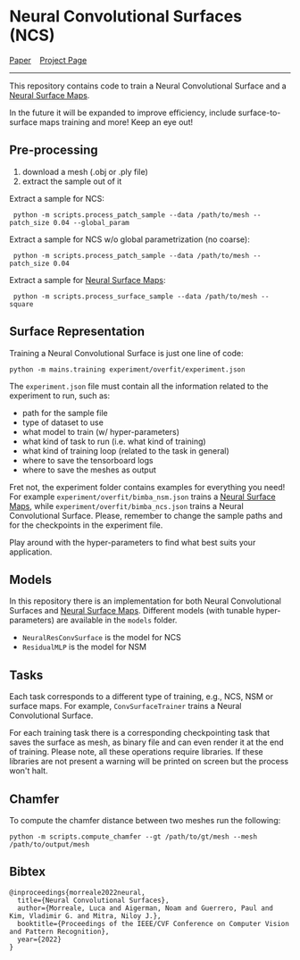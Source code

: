 # Neural Convolutional Surfaces (NCS)

[Paper](https://arxiv.org/pdf/2204.02289.pdf)
&nbsp;&nbsp;
[Project Page](https://geometry.cs.ucl.ac.uk/projects/2022/cnnmaps/)

---

This repository contains code to train a Neural Convolutional Surface and a [Neural Surface Maps](https://geometry.cs.ucl.ac.uk/projects/2021/neuralmaps/).

In the future it will be expanded to improve efficiency, include surface-to-surface maps training and more! Keep an eye out!


## Pre-processing
1. download a mesh (.obj or .ply file)
2. extract the sample out of it

Extract a sample for NCS:

``` python -m scripts.process_patch_sample --data /path/to/mesh --patch_size 0.04 --global_param```

Extract a sample for NCS w/o global parametrization (no coarse):

``` python -m scripts.process_patch_sample --data /path/to/mesh --patch_size 0.04```

Extract a sample for [Neural Surface Maps](https://geometry.cs.ucl.ac.uk/projects/2021/neuralmaps/):

``` python -m scripts.process_surface_sample --data /path/to/mesh --square```

## Surface Representation

Training a Neural Convolutional Surface is just one line of code:

``` python -m mains.training experiment/overfit/experiment.json ```

The ```experiment.json``` file must contain all the information related to the experiment to run, such as:
- path for the sample file
- type of dataset to use
- what model to train (w/ hyper-parameters)
- what kind of task to run (i.e. what kind of training)
- what kind of training loop (related to the task in general)
- where to save the tensorboard logs
- where to save the meshes as output

Fret not, the experiment folder contains examples for everything you need!
For example ```experiment/overfit/bimba_nsm.json``` trains a [Neural Surface Maps](https://geometry.cs.ucl.ac.uk/projects/2021/neuralmaps/), while ```experiment/overfit/bimba_ncs.json``` trains a Neural Convolutional Surface.
Please, remember to change the sample paths and for the checkpoints in the experiment file.

Play around with the hyper-parameters to find what best suits your application.


## Models

In this repository there is an implementation for both Neural Convolutional Surfaces and [Neural Surface Maps](https://geometry.cs.ucl.ac.uk/projects/2021/neuralmaps/).
Different models (with tunable hyper-parameters) are available in the ```models``` folder.

- ```NeuralResConvSurface``` is the model for NCS
- ```ResidualMLP``` is the model for NSM



## Tasks
Each task corresponds to a different type of training, e.g., NCS, NSM or surface maps.
For example, ```ConvSurfaceTrainer``` trains a Neural Convolutional Surface.

For each training task there is a corresponding checkpointing task that saves the surface as mesh, as binary file and can even render it at the end of training.
Please note, all these operations require libraries. If these libraries are not present a warning will be printed on screen but the process won't halt.


## Chamfer

To compute the chamfer distance between two meshes run the following:

```python -m scripts.compute_chamfer --gt /path/to/gt/mesh --mesh /path/to/output/mesh```


## Bibtex

```
@inproceedings{morreale2022neural,
  title={Neural Convolutional Surfaces},
  author={Morreale, Luca and Aigerman, Noam and Guerrero, Paul and Kim, Vladimir G. and Mitra, Niloy J.},
  booktitle={Proceedings of the IEEE/CVF Conference on Computer Vision and Pattern Recognition},
  year={2022}
}
```
